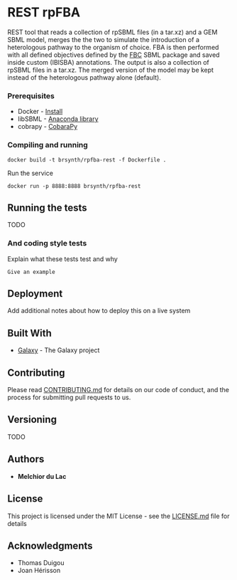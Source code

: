 # REST rpFBA

REST tool that reads a collection of rpSBML files (in a tar.xz) and a GEM SBML model, merges the the two to simulate the introduction of a heterologous pathway to the organism of choice. FBA is then performed with all defined objectives defined by the [FBC](https://co.mbine.org/specifications/sbml.level-3.version-1.fbc.version-2.release-1) SBML package and saved inside custom (IBISBA) annotations. The output is also a collection of rpSBML files in a tar.xz. The merged version of the model may be kept instead of the heterologous pathway alone (default).


### Prerequisites

* Docker - [Install](https://docs.docker.com/v17.09/engine/installation/)
* libSBML - [Anaconda library](https://anaconda.org/SBMLTeam/python-libsbml)
* cobrapy - [CobaraPy](https://github.com/opencobra/cobrapy)

### Compiling and running

```
docker build -t brsynth/rpfba-rest -f Dockerfile .
```

Run the service

```
docker run -p 8888:8888 brsynth/rpfba-rest
```

## Running the tests

TODO

### And coding style tests

Explain what these tests test and why

```
Give an example
```

## Deployment

Add additional notes about how to deploy this on a live system

## Built With

* [Galaxy](https://galaxyproject.org) - The Galaxy project

## Contributing

Please read [CONTRIBUTING.md](https://gist.github.com/PurpleBooth/b24679402957c63ec426) for details on our code of conduct, and the process for submitting pull requests to us.

## Versioning

TODO

## Authors

* **Melchior du Lac** 

## License

This project is licensed under the MIT License - see the [LICENSE.md](LICENSE.md) file for details

## Acknowledgments

* Thomas Duigou
* Joan Hérisson
